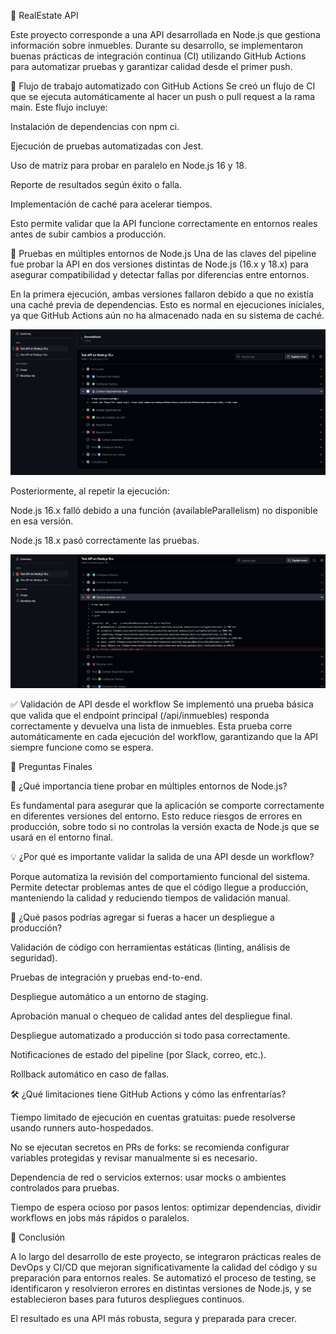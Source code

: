 🏡 RealEstate API


Este proyecto corresponde a una API desarrollada en Node.js que gestiona información sobre inmuebles. Durante su desarrollo, se implementaron buenas prácticas de integración continua (CI) utilizando GitHub Actions para automatizar pruebas y garantizar calidad desde el primer push.

🔧 Flujo de trabajo automatizado con GitHub Actions
Se creó un flujo de CI que se ejecuta automáticamente al hacer un push o pull request a la rama main. Este flujo incluye:

Instalación de dependencias con npm ci.

Ejecución de pruebas automatizadas con Jest.

Uso de matriz para probar en paralelo en Node.js 16 y 18.

Reporte de resultados según éxito o falla.

Implementación de caché para acelerar tiempos.

Esto permite validar que la API funcione correctamente en entornos reales antes de subir cambios a producción.

🧪 Pruebas en múltiples entornos de Node.js
Una de las claves del pipeline fue probar la API en dos versiones distintas de Node.js (16.x y 18.x) para asegurar compatibilidad y detectar fallas por diferencias entre entornos.

En la primera ejecución, ambas versiones fallaron debido a que no existía una caché previa de dependencias. Esto es normal en ejecuciones iniciales, ya que GitHub Actions aún no ha almacenado nada en su sistema de caché.

![Texto alternativo](images/cachedependencias.png)

Posteriormente, al repetir la ejecución:

Node.js 16.x falló debido a una función (availableParallelism) no disponible en esa versión.

Node.js 18.x pasó correctamente las pruebas.

![Texto alternativo](images/segundapruebafallaversion.png)


✅ Validación de API desde el workflow
Se implementó una prueba básica que valida que el endpoint principal (/api/inmuebles) responda correctamente y devuelva una lista de inmuebles. Esta prueba corre automáticamente en cada ejecución del workflow, garantizando que la API siempre funcione como se espera.

🧠 Preguntas Finales


📌 ¿Qué importancia tiene probar en múltiples entornos de Node.js?

Es fundamental para asegurar que la aplicación se comporte correctamente en diferentes versiones del entorno. Esto reduce riesgos de errores en producción, sobre todo si no controlas la versión exacta de Node.js que se usará en el entorno final.

💡 ¿Por qué es importante validar la salida de una API desde un workflow?

Porque automatiza la revisión del comportamiento funcional del sistema. Permite detectar problemas antes de que el código llegue a producción, manteniendo la calidad y reduciendo tiempos de validación manual.

🚀 ¿Qué pasos podrías agregar si fueras a hacer un despliegue a producción?

Validación de código con herramientas estáticas (linting, análisis de seguridad).

Pruebas de integración y pruebas end-to-end.

Despliegue automático a un entorno de staging.

Aprobación manual o chequeo de calidad antes del despliegue final.

Despliegue automatizado a producción si todo pasa correctamente.

Notificaciones de estado del pipeline (por Slack, correo, etc.).

Rollback automático en caso de fallas.

🛠️ ¿Qué limitaciones tiene GitHub Actions y cómo las enfrentarías?

Tiempo limitado de ejecución en cuentas gratuitas: puede resolverse usando runners auto-hospedados.

No se ejecutan secretos en PRs de forks: se recomienda configurar variables protegidas y revisar manualmente si es necesario.

Dependencia de red o servicios externos: usar mocks o ambientes controlados para pruebas.

Tiempo de espera ocioso por pasos lentos: optimizar dependencias, dividir workflows en jobs más rápidos o paralelos.

🧩 Conclusión

A lo largo del desarrollo de este proyecto, se integraron prácticas reales de DevOps y CI/CD que mejoran significativamente la calidad del código y su preparación para entornos reales. Se automatizó el proceso de testing, se identificaron y resolvieron errores en distintas versiones de Node.js, y se establecieron bases para futuros despliegues continuos.

El resultado es una API más robusta, segura y preparada para crecer.
